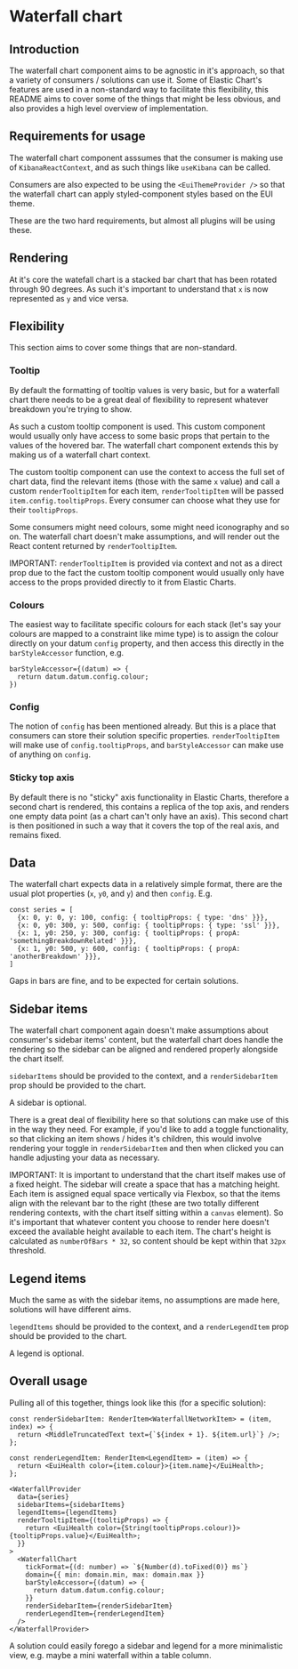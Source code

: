 # Waterfall chart

## Introduction

The waterfall chart component aims to be agnostic in it's approach, so that a variety of consumers / solutions can use it. Some of Elastic Chart's features are used in a non-standard way to facilitate this flexibility, this README aims to cover some of the things that might be less obvious, and also provides a high level overview of implementation.

## Requirements for usage

The waterfall chart component asssumes that the consumer is making use of `KibanaReactContext`, and as such things like `useKibana` can be called.

Consumers are also expected to be using the `<EuiThemeProvider />` so that the waterfall chart can apply styled-component styles based on the EUI theme.

These are the two hard requirements, but almost all plugins will be using these.

## Rendering

At it's core the watefall chart is a stacked bar chart that has been rotated through 90 degrees. As such it's important to understand that `x` is now represented as `y` and vice versa.

## Flexibility

This section aims to cover some things that are non-standard.

### Tooltip

By default the formatting of tooltip values is very basic, but for a waterfall chart there needs to be a great deal of flexibility to represent whatever breakdown you're trying to show.

As such a custom tooltip component is used. This custom component would usually only have access to some basic props that pertain to the values of the hovered bar. The waterfall chart component extends this by making us of a waterfall chart context.

The custom tooltip component can use the context to access the full set of chart data, find the relevant items (those with the same `x` value) and call a custom `renderTooltipItem` for each item, `renderTooltipItem` will be passed `item.config.tooltipProps`. Every consumer can choose what they use for their `tooltipProps`.

Some consumers might need colours, some might need iconography and so on. The waterfall chart doesn't make assumptions, and will render out the React content returned by `renderTooltipItem`.

IMPORTANT: `renderTooltipItem` is provided via context and not as a direct prop due to the fact the custom tooltip component would usually only have access to the props provided directly to it from Elastic Charts.

### Colours

The easiest way to facilitate specific colours for each stack (let's say your colours are mapped to a constraint like mime type) is to assign the colour directly on your datum `config` property, and then access this directly in the `barStyleAccessor` function, e.g.

```
barStyleAccessor={(datum) => {
  return datum.datum.config.colour;
})
```

### Config

The notion of `config` has been mentioned already. But this is a place that consumers can store their solution specific properties. `renderTooltipItem` will make use of `config.tooltipProps`, and `barStyleAccessor` can make use of anything on `config`.

### Sticky top axis

By default there is no "sticky" axis functionality in Elastic Charts, therefore a second chart is rendered, this contains a replica of the top axis, and renders one empty data point (as a chart can't only have an axis). This second chart is then positioned in such a way that it covers the top of the real axis, and remains fixed.

## Data

The waterfall chart expects data in a relatively simple format, there are the usual plot properties (`x`, `y0`, and `y`) and then `config`. E.g.

```
const series = [
  {x: 0, y: 0, y: 100, config: { tooltipProps: { type: 'dns' }}},
  {x: 0, y0: 300, y: 500, config: { tooltipProps: { type: 'ssl' }}},
  {x: 1, y0: 250, y: 300, config: { tooltipProps: { propA: 'somethingBreakdownRelated' }}},
  {x: 1, y0: 500, y: 600, config: { tooltipProps: { propA: 'anotherBreakdown' }}},
]
```

Gaps in bars are fine, and to be expected for certain solutions.

## Sidebar items

The waterfall chart component again doesn't make assumptions about consumer's sidebar items' content, but the waterfall chart does handle the rendering so the sidebar can be aligned and rendered properly alongside the chart itself.

`sidebarItems` should be provided to the context, and a `renderSidebarItem` prop should be provided to the chart.

A sidebar is optional.

There is a great deal of flexibility here so that solutions can make use of this in the way they need. For example, if you'd like to add a toggle functionality, so that clicking an item shows / hides it's children, this would involve rendering your toggle in `renderSidebarItem` and then when clicked you can handle adjusting your data as necessary.

IMPORTANT: It is important to understand that the chart itself makes use of a fixed height. The sidebar will create a space that has a matching height. Each item is assigned equal space vertically via Flexbox, so that the items align with the relevant bar to the right (these are two totally different rendering contexts, with the chart itself sitting within a `canvas` element). So it's important that whatever content you choose to render here doesn't exceed the available height available to each item. The chart's height is calculated as `numberOfBars * 32`, so content should be kept within that `32px` threshold.

## Legend items

Much the same as with the sidebar items, no assumptions are made here, solutions will have different aims.

`legendItems` should be provided to the context, and a `renderLegendItem` prop should be provided to the chart.

A legend is optional.

## Overall usage

Pulling all of this together, things look like this (for a specific solution):

```
const renderSidebarItem: RenderItem<WaterfallNetworkItem> = (item, index) => {
  return <MiddleTruncatedText text={`${index + 1}. ${item.url}`} />;
};

const renderLegendItem: RenderItem<LegendItem> = (item) => {
  return <EuiHealth color={item.colour}>{item.name}</EuiHealth>;
};

<WaterfallProvider
  data={series}
  sidebarItems={sidebarItems}
  legendItems={legendItems}
  renderTooltipItem={(tooltipProps) => {
    return <EuiHealth color={String(tooltipProps.colour)}>{tooltipProps.value}</EuiHealth>;
  }}
>
  <WaterfallChart
    tickFormat={(d: number) => `${Number(d).toFixed(0)} ms`}
    domain={{ min: domain.min, max: domain.max }}
    barStyleAccessor={(datum) => {
      return datum.datum.config.colour;
    }}
    renderSidebarItem={renderSidebarItem}
    renderLegendItem={renderLegendItem}
  />
</WaterfallProvider>
```

A solution could easily forego a sidebar and legend for a more minimalistic view, e.g. maybe a mini waterfall within a table column.
